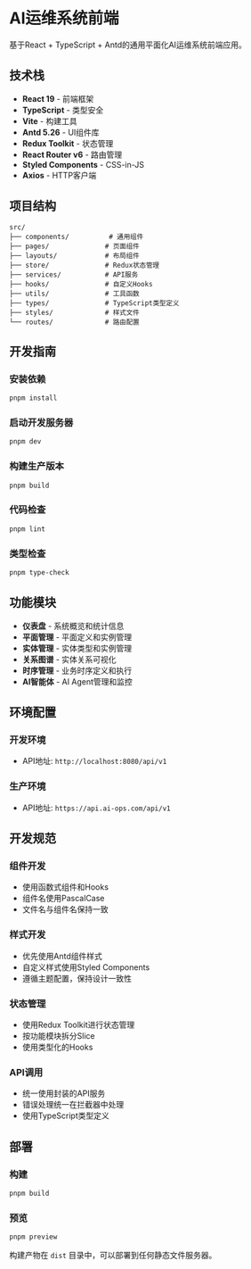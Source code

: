 # AI运维系统前端

基于React + TypeScript + Antd的通用平面化AI运维系统前端应用。

## 技术栈

- **React 19** - 前端框架
- **TypeScript** - 类型安全
- **Vite** - 构建工具
- **Antd 5.26** - UI组件库
- **Redux Toolkit** - 状态管理
- **React Router v6** - 路由管理
- **Styled Components** - CSS-in-JS
- **Axios** - HTTP客户端

## 项目结构

```
src/
├── components/          # 通用组件
├── pages/              # 页面组件
├── layouts/            # 布局组件
├── store/              # Redux状态管理
├── services/           # API服务
├── hooks/              # 自定义Hooks
├── utils/              # 工具函数
├── types/              # TypeScript类型定义
├── styles/             # 样式文件
└── routes/             # 路由配置
```

## 开发指南

### 安装依赖

```bash
pnpm install
```

### 启动开发服务器

```bash
pnpm dev
```

### 构建生产版本

```bash
pnpm build
```

### 代码检查

```bash
pnpm lint
```

### 类型检查

```bash
pnpm type-check
```

## 功能模块

- **仪表盘** - 系统概览和统计信息
- **平面管理** - 平面定义和实例管理
- **实体管理** - 实体类型和实例管理
- **关系图谱** - 实体关系可视化
- **时序管理** - 业务时序定义和执行
- **AI智能体** - AI Agent管理和监控

## 环境配置

### 开发环境
- API地址: `http://localhost:8080/api/v1`

### 生产环境
- API地址: `https://api.ai-ops.com/api/v1`

## 开发规范

### 组件开发
- 使用函数式组件和Hooks
- 组件名使用PascalCase
- 文件名与组件名保持一致

### 样式开发
- 优先使用Antd组件样式
- 自定义样式使用Styled Components
- 遵循主题配置，保持设计一致性

### 状态管理
- 使用Redux Toolkit进行状态管理
- 按功能模块拆分Slice
- 使用类型化的Hooks

### API调用
- 统一使用封装的API服务
- 错误处理统一在拦截器中处理
- 使用TypeScript类型定义

## 部署

### 构建
```bash
pnpm build
```

### 预览
```bash
pnpm preview
```

构建产物在 `dist` 目录中，可以部署到任何静态文件服务器。
